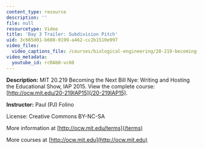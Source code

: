 ```yaml
---
content_type: resource
description: ''
file: null
resourcetype: Video
title: 'Day 3 Trailer: Subdivision Pitch'
uid: 3c665d01-b608-9199-a462-cc2b1510e997
video_files:
  video_captions_file: /courses/biological-engineering/20-219-becoming-the-next-bill-nye-writing-and-hosting-the-educational-show-january-iap-2015/student-projects/paul-pj-folinos-project/day-3-trailer-subdivision-pitch/rcRAb0-vc60.vtt
video_metadata:
  youtube_id: rcRAb0-vc60
---
```


**Description:** MIT 20.219 Becoming the Next Bill Nye: Writing and Hosting the Educational Show, IAP 2015. View the complete course: [http://ocw.mit.edu/20-219IAP15](/20-219IAP15).

**Instructor:** Paul (PJ) Folino

License: Creative Commons BY-NC-SA

More information at [http://ocw.mit.edu/terms](/terms)

More courses at [http://ocw.mit.edu](http://ocw.mit.edu)